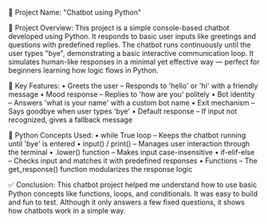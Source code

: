 📌 Project Name:
 "Chatbot using Python"
 
 🧠 Project Overview:
This project is a simple console-based chatbot developed using Python. It responds to basic user inputs like greetings and questions with predefined replies. The chatbot runs continuously until the user types "bye", demonstrating a basic interactive communication loop.
It simulates human-like responses in a minimal yet effective way — perfect for beginners learning how logic flows in Python.

🔑 Key Features:
•	Greets the user – Responds to 'hello' or 'hi' with a friendly message
•	Mood response – Replies to 'how are you' politely
•	Bot identity – Answers 'what is your name' with a custom bot name
•	Exit mechanism – Says goodbye when user types 'bye'
•	Default response – If input not recognized, gives a fallback message


🧰 Python Concepts Used:
•	while True loop – Keeps the chatbot running until 'bye' is entered
•	input() / print() – Manages user interaction through the terminal
•	.lower() function – Makes input case-insensitive
•	if-elif-else – Checks input and matches it with predefined responses
•	Functions – The get_response() function modularizes the response logic

✅ Conclusion:
This chatbot project helped me understand how to use basic Python concepts like functions, loops, and conditionals. It was easy to build and fun to test. Although it only answers a few fixed questions, it shows how chatbots work in a simple way.
